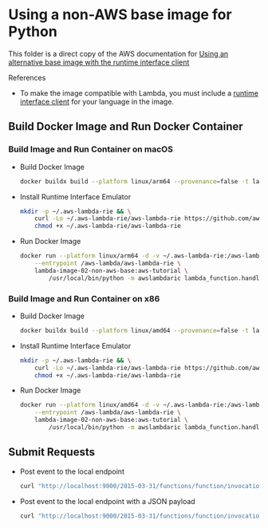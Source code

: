 # Using a non-AWS base image for Python

This folder is a direct copy of the AWS documentation for
[Using an alternative base image with the runtime interface client](https://docs.aws.amazon.com/lambda/latest/dg/python-image.html#python-image-clients)


References
- To make the image compatible with Lambda, you must include a [runtime interface client]() for your language in the image.


## Build Docker Image and Run Docker Container

### Build Image and Run Container on macOS

-   Build Docker Image

    ```sh
    docker buildx build --platform linux/arm64 --provenance=false -t lambda-image-02-non-aws-base:aws-tutorial .
    ```

-   Install Runtime Interface Emulator

    ```sh
    mkdir -p ~/.aws-lambda-rie && \
        curl -Lo ~/.aws-lambda-rie/aws-lambda-rie https://github.com/aws/aws-lambda-runtime-interface-emulator/releases/latest/download/aws-lambda-rie-arm64 && \
        chmod +x ~/.aws-lambda-rie/aws-lambda-rie
    ```

-   Run Docker Image

    ```sh
    docker run --platform linux/arm64 -d -v ~/.aws-lambda-rie:/aws-lambda -p 9000:8080 \
        --entrypoint /aws-lambda/aws-lambda-rie \
        lambda-image-02-non-aws-base:aws-tutorial \
            /usr/local/bin/python -m awslambdaric lambda_function.handler
    ```


### Build Image and Run Container on x86

-   Build Docker Image

    ```sh
    docker buildx build --platform linux/amd64 --provenance=false -t lambda-image-02-non-aws-base:aws-tutorial .
    ```

-   Install Runtime Interface Emulator

    ```sh
    mkdir -p ~/.aws-lambda-rie && \
        curl -Lo ~/.aws-lambda-rie/aws-lambda-rie https://github.com/aws/aws-lambda-runtime-interface-emulator/releases/latest/download/aws-lambda-rie && \
        chmod +x ~/.aws-lambda-rie/aws-lambda-rie
    ```

-   Run Docker Image

    ```sh
    docker run --platform linux/amd64 -d -v ~/.aws-lambda-rie:/aws-lambda -p 9000:8080 \
        --entrypoint /aws-lambda/aws-lambda-rie \
        lambda-image-02-non-aws-base:aws-tutorial \
            /usr/local/bin/python -m awslambdaric lambda_function.handler
    ```


## Submit Requests

-   Post event to the local endpoint

    ```sh
    curl "http://localhost:9000/2015-03-31/functions/function/invocations" -d '{}'
    ```

-   Post event to the local endpoint with a JSON payload

    ```sh
    curl "http://localhost:9000/2015-03-31/functions/function/invocations" -d '{"payload":"hello world!"}'
    ```
